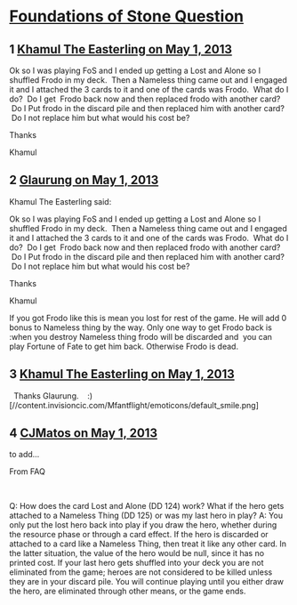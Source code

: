 # [Foundations of Stone Question](https://community.fantasyflightgames.com/topic/83211-foundations-of-stone-question/)

## 1 [Khamul The Easterling on May 1, 2013](https://community.fantasyflightgames.com/topic/83211-foundations-of-stone-question/?do=findComment&comment=790797)

Ok so I was playing FoS and I ended up getting a Lost and Alone so I shuffled Frodo in my deck.  Then a Nameless thing came out and I engaged it and I attached the 3 cards to it and one of the cards was Frodo.  What do I do?  Do I get  Frodo back now and then replaced frodo with another card?  Do I Put frodo in the discard pile and then replaced him with another card?  Do I not replace him but what would his cost be?

Thanks

Khamul 

## 2 [Glaurung on May 1, 2013](https://community.fantasyflightgames.com/topic/83211-foundations-of-stone-question/?do=findComment&comment=790802)

Khamul The Easterling said:

Ok so I was playing FoS and I ended up getting a Lost and Alone so I shuffled Frodo in my deck.  Then a Nameless thing came out and I engaged it and I attached the 3 cards to it and one of the cards was Frodo.  What do I do?  Do I get  Frodo back now and then replaced frodo with another card?  Do I Put frodo in the discard pile and then replaced him with another card?  Do I not replace him but what would his cost be?

Thanks

Khamul 



If you got Frodo like this is mean you lost for rest of the game. He will add 0 bonus to Nameless thing by the way. Only one way to get Frodo back is :when you destroy Nameless thing frodo will be discarded and  you can play Fortune of Fate to get him back. Otherwise Frodo is dead.

## 3 [Khamul The Easterling on May 1, 2013](https://community.fantasyflightgames.com/topic/83211-foundations-of-stone-question/?do=findComment&comment=790811)

  Thanks Glaurung.    :) [//content.invisioncic.com/Mfantflight/emoticons/default_smile.png]  

## 4 [CJMatos on May 1, 2013](https://community.fantasyflightgames.com/topic/83211-foundations-of-stone-question/?do=findComment&comment=790818)

to add…

From FAQ

 

Q: How does the card Lost and Alone (DD 124) work?
What if the hero gets attached to a Nameless Thing
(DD 125) or was my last hero in play?
A: You only put the lost hero back into play if you draw
the hero, whether during the resource phase or through
a card effect. If the hero is discarded or attached to a
card like a Nameless Thing, then treat it like any other
card. In the latter situation, the value of the hero would
be null, since it has no printed cost. If your last hero
gets shuffled into your deck you are not eliminated from
the game; heroes are not considered to be killed unless
they are in your discard pile. You will continue playing
until you either draw the hero, are eliminated through
other means, or the game ends.

